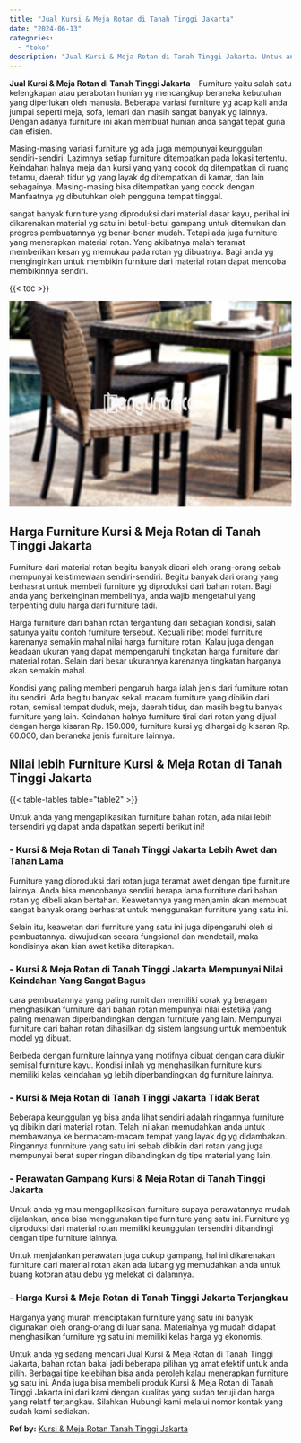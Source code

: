 ```yaml
---
title: "Jual Kursi & Meja Rotan di Tanah Tinggi Jakarta"
date: "2024-06-13"
categories: 
  - "toko"
description: "Jual Kursi & Meja Rotan di Tanah Tinggi Jakarta. Untuk anda yg sedang mencari Jual Kursi & Meja Rotan di Tanah Tinggi Jakarta, bahan rotan bakal jadi beberap..."
---
```


**Jual Kursi & Meja Rotan di Tanah Tinggi Jakarta** – Furniture yaitu salah satu kelengkapan atau perabotan hunian yg mencangkup beraneka kebutuhan yang diperlukan oleh manusia. Beberapa variasi furniture yg acap kali anda jumpai seperti meja, sofa, lemari dan masih sangat banyak yg lainnya. Dengan adanya furniture ini akan membuat hunian anda sangat tepat guna dan efisien.

Masing-masing variasi furniture yg ada juga mempunyai keunggulan sendiri-sendiri. Lazimnya setiap furniture ditempatkan pada lokasi tertentu. Keindahan halnya meja dan kursi yang yang cocok dg ditempatkan di ruang tetamu, daerah tidur yg yang layak dg ditempatkan di kamar, dan lain sebagainya. Masing-masing bisa ditempatkan yang cocok dengan Manfaatnya yg dibutuhkan oleh pengguna tempat tinggal.

sangat banyak furniture yang diproduksi dari material dasar kayu, perihal ini dikarenakan material yg satu ini betul-betul gampang untuk ditemukan dan progres pembuatannya yg benar-benar mudah. Tetapi ada juga furniture yang menerapkan material rotan. Yang akibatnya malah teramat memberikan kesan yg memukau pada rotan yg dibuatnya. Bagi anda yg menginginkan untuk membikin furniture dari material rotan dapat mencoba membikinnya sendiri.

{{< toc >}}

![Jual Kursi & Meja Rotan di Tanah Tinggi Jakarta](/images/kursi-meja-rotan-murah12.png)

## Harga Furniture Kursi & Meja Rotan di Tanah Tinggi Jakarta

Furniture dari material rotan begitu banyak dicari oleh orang-orang sebab mempunyai keistimewaan sendiri-sendiri. Begitu banyak dari orang yang berhasrat untuk membeli furniture yg diproduksi dari bahan rotan. Bagi anda yang berkeinginan membelinya, anda wajib mengetahui yang terpenting dulu harga dari furniture tadi.

Harga furniture dari bahan rotan tergantung dari sebagian kondisi, salah satunya yaitu contoh furniture tersebut. Kecuali ribet model furniture karenanya semakin mahal nilai harga furniture rotan. Kalau juga dengan keadaan ukuran yang dapat mempengaruhi tingkatan harga furniture dari material rotan. Selain dari besar ukurannya karenanya tingkatan harganya akan semakin mahal.

Kondisi yang paling memberi pengaruh harga ialah jenis dari furniture rotan itu sendiri. Ada begitu banyak sekali macam furniture yang dibikin dari rotan, semisal tempat duduk, meja, daerah tidur, dan masih begitu banyak furniture yang lain. Keindahan halnya furniture tirai dari rotan yang dijual dengan harga kisaran Rp. 150.000, furniture kursi yg dihargai dg kisaran Rp. 60.000, dan beraneka jenis furniture lainnya.

## Nilai lebih Furniture Kursi & Meja Rotan di Tanah Tinggi Jakarta

{{< table-tables table="table2" >}}

Untuk anda yang mengaplikasikan furniture bahan rotan, ada nilai lebih tersendiri yg dapat anda dapatkan seperti berikut ini!

### \- Kursi & Meja Rotan di Tanah Tinggi Jakarta Lebih Awet dan Tahan Lama

Furniture yang diproduksi dari rotan juga teramat awet dengan tipe furniture lainnya. Anda bisa mencobanya sendiri berapa lama furniture dari bahan rotan yg dibeli akan bertahan. Keawetannya yang menjamin akan membuat sangat banyak orang berhasrat untuk menggunakan furniture yang satu ini.

Selain itu, keawetan dari furniture yang satu ini juga dipengaruhi oleh si pembuatannya. diwujudkan secara fungsional dan mendetail, maka kondisinya akan kian awet ketika diterapkan.

### \- Kursi & Meja Rotan di Tanah Tinggi Jakarta Mempunyai Nilai Keindahan Yang Sangat Bagus

cara pembuatannya yang paling rumit dan memiliki corak yg beragam menghasilkan furniture dari bahan rotan mempunyai nilai estetika yang paling menawan diperbandingkan dengan furniture yang lain. Mempunyai furniture dari bahan rotan dihasilkan dg sistem langsung untuk membentuk model yg dibuat.

Berbeda dengan furniture lainnya yang motifnya dibuat dengan cara diukir semisal furniture kayu. Kondisi inilah yg menghasilkan furniture kursi memiliki kelas keindahan yg lebih diperbandingkan dg furniture lainnya.

### \- Kursi & Meja Rotan di Tanah Tinggi Jakarta Tidak Berat

Beberapa keunggulan yg bisa anda lihat sendiri adalah ringannya furniture yg dibikin dari material rotan. Telah ini akan memudahkan anda untuk membawanya ke bermacam-macam tempat yang layak dg yg didambakan. Ringannya funrniture yang satu ini sebab dibikin dari rotan yang juga mempunyai berat super ringan dibandingkan dg tipe material yang lain.

### \- Perawatan Gampang Kursi & Meja Rotan di Tanah Tinggi Jakarta

Untuk anda yg mau mengaplikasikan furniture supaya perawatannya mudah dijalankan, anda bisa menggunakan tipe furniture yang satu ini. Furniture yg diproduksi dari material rotan memiliki keunggulan tersendiri dibandingi dengan tipe furniture lainnya.

Untuk menjalankan perawatan juga cukup gampang, hal ini dikarenakan furniture dari material rotan akan ada lubang yg memudahkan anda untuk buang kotoran atau debu yg melekat di dalamnya.

### \- Harga Kursi & Meja Rotan di Tanah Tinggi Jakarta Terjangkau

Harganya yang murah menciptakan furniture yang satu ini banyak digunakan oleh orang-orang di luar sana. Materialnya yg mudah didapat menghasilkan furniture yg satu ini memiliki kelas harga yg ekonomis.

Untuk anda yg sedang mencari Jual Kursi & Meja Rotan di Tanah Tinggi Jakarta, bahan rotan bakal jadi beberapa pilihan yg amat efektif untuk anda pilih. Berbagai tipe kelebihan bisa anda peroleh kalau menerapkan furniture yg satu ini. Anda juga bisa membeli produk Kursi & Meja Rotan di Tanah Tinggi Jakarta ini dari kami dengan kualitas yang sudah teruji dan harga yang relatif terjangkau. Silahkan Hubungi kami melalui nomor kontak yang sudah kami sediakan.

**Ref by:** [Kursi & Meja Rotan Tanah Tinggi Jakarta](https://id.wikipedia.org/wiki/Kursi)
